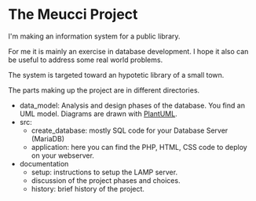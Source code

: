 # The Meucci Project

I'm making an information system for a public library.

For me it is mainly an exercise in database development. I hope it also can be
useful to address some real world problems.

The system is targeted toward an hypotetic library of a small town.

The parts making up the project are in different directories.

+ data_model: Analysis and design phases of the database. You find an UML model. Diagrams are drawn with [PlantUML](http://plantuml.com/).
+ src:
  + create_database: mostly SQL code for your Database Server (MariaDB)
  + application: here you  can find the PHP, HTML, CSS code to deploy on your webserver.
+ documentation
  + setup: instructions to setup the LAMP server.
  + discussion of the project phases and choices.
  + history: brief history of the project.

